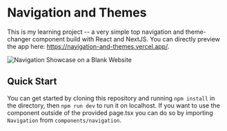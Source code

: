 # Navigation and Themes
This is my learning project -- a very simple top navigation and theme-changer component build with React and NextJS. 
You can directly preview the app here: https://navigation-and-themes.vercel.app/.

![Navigation Showcase on a Blank Website](https://media.giphy.com/media/v1.Y2lkPTc5MGI3NjExNGU5MjIyYTlmZDQ1YjY2MmVlZjU4ZWY2ZWQ5ZjU4YTMzMDczMzljNSZlcD12MV9pbnRlcm5hbF9naWZzX2dpZklkJmN0PWc/VwMx8ynKMcXYqBY17s/giphy.gif)

## Quick Start

You can get started by cloning this repository and running `npm install` in the directory, then `npm run dev` to run it on localhost. If you want to use the component outside of the provided page.tsx you can do  so by importing `Navigation` from `components/navigation`.
